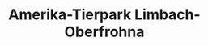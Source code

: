 ---
title: "Amerika-Tierpark Limbach-Oberfrohna"
url: /limbach-oberfrohna/amerika-tierpark-limbach-oberfrohna/
shop: Andenken
---